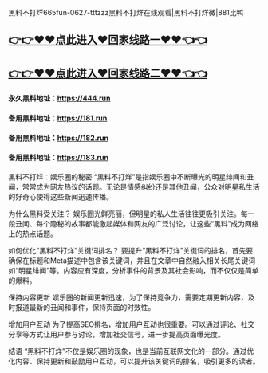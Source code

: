 黑料不打烊665fun-0627-tttzzz黑料不打烊在线观看|黑料不打烊微|881比鸭

## [👉👉♥♥点此进入♥回家线路一♥♥👈👈](https://unpkg.com/182run/index.html)
## [👉👉♥♥点此进入♥回家线路二♥♥👈👈](https://unpkg.com/182-1run/index.html)

#### 永久黑料地址：https://444.run
#### 备用黑料地址：https://181.run
#### 备用黑料地址：https://182.run
#### 备用黑料地址：https://183.run

黑料不打烊：娱乐圈的秘密
“黑料不打烊”是指娱乐圈中不断曝光的明星绯闻和丑闻，常常成为网友热议的话题。无论是情感纠纷还是其他丑闻，公众对明星私生活的好奇心使得这些新闻迅速传播。

为什么黑料受关注？
娱乐圈光鲜亮丽，但明星的私人生活往往更吸引关注。每一段丑闻、每个隐秘的故事都能激起媒体和网友的广泛讨论，让这些“黑料”成为网络上的热点话题。

如何优化“黑料不打烊”关键词排名？
要提升“黑料不打烊”关键词的排名，首先要确保在标题和Meta描述中包含该关键词，并且在文章中自然融入相关长尾关键词如“明星绯闻”等。内容应有深度，分析事件的背景及其社会影响，而不仅仅是简单的爆料。

保持内容更新
娱乐圈的新闻更新迅速，为了保持竞争力，需要定期更新内容，及时报道最新的丑闻和事件，保持页面的时效性。

增加用户互动
为了提高SEO排名，增加用户互动也很重要。可以通过评论、社交分享等方式让用户参与讨论，增加社交信号，进一步提高页面曝光度。

结语
“黑料不打烊”不仅是娱乐圈的现象，也是当前互联网文化的一部分。通过优化内容、保持更新和鼓励用户互动，可以提升该关键词的排名，吸引更多的读者。
